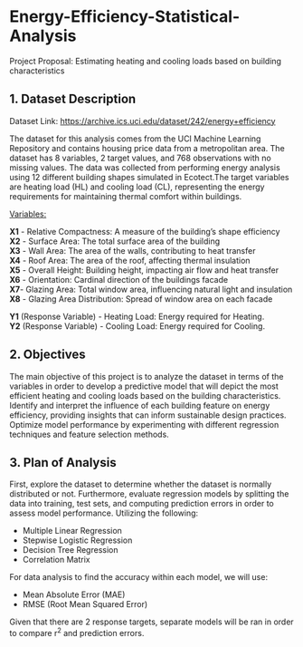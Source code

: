 # Energy-Efficiency-Statistical-Analysis

Project Proposal: Estimating heating and cooling loads based on building characteristics

## 1. Dataset Description
Dataset Link: https://archive.ics.uci.edu/dataset/242/energy+efficiency

The dataset for this analysis comes from the UCI Machine Learning Repository and contains housing price data from a metropolitan area. The dataset has 8 variables, 2 target values, and
768 observations with no missing values. The data was collected from performing energy analysis using 12 different building shapes simulated in Ecotect.The target variables are heating load (HL) and cooling load (CL), representing the energy requirements for maintaining thermal comfort within buildings.

<ins>Variables:</ins>

**X1** - Relative Compactness: A measure of the building’s shape efficiency <br />
**X2** - Surface Area: The total surface area of the building <br />
**X3** - Wall Area: The area of the walls, contributing to heat transfer <br />
**X4** - Roof Area: The area of the roof, affecting thermal insulation <br />
**X5** - Overall Height: Building height, impacting air flow and heat transfer <br />
**X6** - Orientation: Cardinal direction of the buildings facade <br />
**X7**- Glazing Area: Total window area, influencing natural light and insulation <br />
**X8** - Glazing Area Distribution: Spread of window area on each facade <br />

**Y1** (Response Variable) - Heating Load: Energy required for Heating. <br />
**Y2** (Response Variable) - Cooling Load: Energy required for Cooling.

## 2. Objectives

The main objective of this project is to analyze the dataset in terms of the variables in order to develop a predictive model that will depict the most efficient heating and cooling loads based on the building characteristics. Identify and interpret the influence of each building feature on energy efficiency, providing insights that can inform sustainable design practices. Optimize model performance by experimenting with different regression techniques and feature selection methods.

## 3. Plan of Analysis

First, explore the dataset to determine whether the dataset is normally distributed or not. Furthermore, evaluate regression models by splitting the data into training, test sets, and computing prediction errors in order to assess model performance. Utilizing the following:

- Multiple Linear Regression
- Stepwise Logistic Regression
- Decision Tree Regression
- Correlation Matrix

For data analysis to find the accuracy within each model, we will use:

- Mean Absolute Error (MAE)
- RMSE (Root Mean Squared Error)

Given that there are 2 response targets, separate models will be ran in order to compare r<sup>2</sup> and prediction errors.
